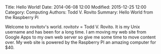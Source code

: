 Title: Hello World!
Date: 2014-06-08 12:00
Modified: 2015-12-25 12:00
Category: Computing
Authors: Todd V. Rovito
Summary: Hello World from the Raspberry Pi

Welcome to rovitotv's world.  rovitotv = Todd V. Rovito.  It is my Unix username
and has been for a long time.  I am moving my web site from Google Apps to my
own web server so give me some time to move content over. My web site is powered
by the Raspberry PI an amazing computer for $40.
